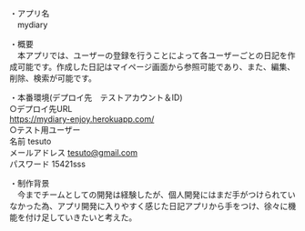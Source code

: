 ・アプリ名  
　mydiary  
  
・概要  
　本アプリでは、ユーザーの登録を行うことによって各ユーザーごとの日記を作成可能です。作成した日記はマイページ画面から参照可能であり、また、編集、削除、検索が可能です。  
  
・本番環境(デプロイ先　テストアカウント＆ID)  
○デプロイ先URL  
https://mydiary-enjoy.herokuapp.com/  
○テスト用ユーザー  
 名前			tesuto  
 メールアドレス	tesuto@gmail.com  
 パスワード		15421sss  
  
・制作背景  
　今までチームとしての開発は経験したが、個人開発にはまだ手がつけられていなかった為、アプリ開発に入りやすく感じた日記アプリから手をつけ、徐々に機能を付け足していきたいと考えた。  